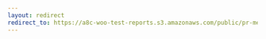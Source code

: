 ```yaml
---
layout: redirect
redirect_to: https://a8c-woo-test-reports.s3.amazonaws.com/public/pr-merge/39556/e2e/index.html
---
```

